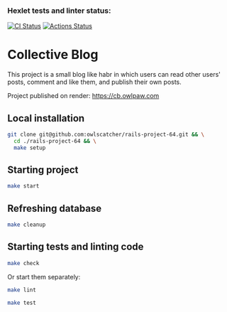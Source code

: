 ### Hexlet tests and linter status:

[![CI Status](https://github.com/owlscatcher/rails-project-63/actions/workflows/main.yml/badge.svg)](https://github.com/owlscatcher/rails-project-63/actions)
[![Actions Status](https://github.com/owlscatcher/rails-project-64/actions/workflows/hexlet-check.yml/badge.svg)](https://github.com/owlscatcher/rails-project-64/actions)

# Collective Blog

This project is a small blog like habr in which users can read other users' posts, comment and like them, and publish their own posts.

Project published on render: https://cb.owlpaw.com

## Local installation

```bash
git clone git@github.com:owlscatcher/rails-project-64.git && \
  cd ./rails-project-64 && \
  make setup
```

## Starting project

```bash
make start
```

## Refreshing database

```bash
make cleanup
```

## Starting tests and linting code

```bash
make check
```

Or start them separately:

```bash
make lint
```

```bash
make test
```
